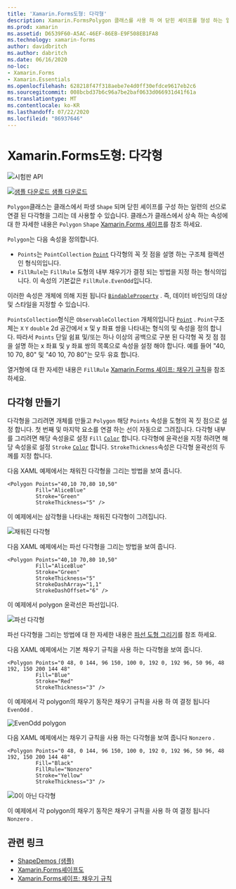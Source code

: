 ```yaml
---
title: 'Xamarin.Forms도형: 다각형'
description: Xamarin.FormsPolygon 클래스를 사용 하 여 닫힌 셰이프를 형성 하는 일련의 선으로 연결 된 다각형을 그릴 수 있습니다.
ms.prod: xamarin
ms.assetid: D6539F60-A5AC-46EF-86EB-E9F508EB1FA8
ms.technology: xamarin-forms
author: davidbritch
ms.author: dabritch
ms.date: 06/16/2020
no-loc:
- Xamarin.Forms
- Xamarin.Essentials
ms.openlocfilehash: 628218f47f318aebe7e4d0ff30efdce9617eb2c6
ms.sourcegitcommit: 008bcbd37b6c96a7be2baf0633d066931d41f61a
ms.translationtype: MT
ms.contentlocale: ko-KR
ms.lasthandoff: 07/22/2020
ms.locfileid: "86937646"
---
```

# <a name="xamarinforms-shapes-polygon"></a>Xamarin.Forms도형: 다각형

![시험판 API](~/media/shared/preview.png "이 API는 현재 시험판임")

[![샘플 다운로드](~/media/shared/download.png) 샘플 다운로드](https://docs.microsoft.com/samples/xamarin/xamarin-forms-samples/userinterface-shapesdemos/)

`Polygon`클래스는 클래스에서 파생 `Shape` 되며 닫힌 셰이프를 구성 하는 일련의 선으로 연결 된 다각형을 그리는 데 사용할 수 있습니다. 클래스가 클래스에서 상속 하는 속성에 대 한 자세한 내용은 `Polygon` `Shape` [ Xamarin.Forms 셰이프](index.md)를 참조 하세요.

`Polygon`는 다음 속성을 정의합니다.

- `Points`는 `PointCollection` [`Point`](xref:Xamarin.Forms.Point) 다각형의 꼭 짓 점을 설명 하는 구조체 컬렉션인 형식의입니다.
- `FillRule`는 `FillRule` 도형의 내부 채우기가 결정 되는 방법을 지정 하는 형식의입니다. 이 속성의 기본값은 `FillRule.EvenOdd`입니다.

이러한 속성은 개체에 의해 지원 됩니다 [`BindableProperty`](xref:Xamarin.Forms.BindableProperty) . 즉, 데이터 바인딩의 대상 및 스타일을 지정할 수 있습니다.

`PointsCollection`형식은 `ObservableCollection` 개체의입니다 [`Point`](xref:Xamarin.Forms.Point) . `Point`구조체는 `X` `Y` `double` 2d 공간에서 x 및 y 좌표 쌍을 나타내는 형식의 및 속성을 정의 합니다. 따라서 `Points` 단일 쉼표 및/또는 하나 이상의 공백으로 구분 된 다각형 꼭 짓 점 점을 설명 하는 x 좌표 및 y 좌표 쌍의 목록으로 속성을 설정 해야 합니다. 예를 들어 "40, 10 70, 80" 및 "40 10, 70 80"는 모두 유효 합니다.

열거형에 대 한 자세한 내용은 `FillRule` [ Xamarin.Forms 셰이프: 채우기 규칙](fillrules.md)을 참조 하세요.

## <a name="create-a-polygon"></a>다각형 만들기

다각형을 그리려면 개체를 만들고 `Polygon` 해당 `Points` 속성을 도형의 꼭 짓 점으로 설정 합니다. 첫 번째 및 마지막 요소를 연결 하는 선이 자동으로 그려집니다. 다각형 내부를 그리려면 해당 속성을로 설정 `Fill` [`Color`](xref:Xamarin.Forms.Color) 합니다. 다각형에 윤곽선을 지정 하려면 해당 속성을로 설정 `Stroke` [`Color`](xref:Xamarin.Forms.Color) 합니다. `StrokeThickness`속성은 다각형 윤곽선의 두께를 지정 합니다.

다음 XAML 예제에서는 채워진 다각형을 그리는 방법을 보여 줍니다.

```xaml
<Polygon Points="40,10 70,80 10,50"
         Fill="AliceBlue"
         Stroke="Green"
         StrokeThickness="5" />
```

이 예제에서는 삼각형을 나타내는 채워진 다각형이 그려집니다.

![채워진 다각형](polygon-images/filled.png "채워진 다각형")

다음 XAML 예제에서는 파선 다각형을 그리는 방법을 보여 줍니다.

```xaml
<Polygon Points="40,10 70,80 10,50"
         Fill="AliceBlue"
         Stroke="Green"
         StrokeThickness="5"
         StrokeDashArray="1,1"
         StrokeDashOffset="6" />
```

이 예제에서 polygon 윤곽선은 파선입니다.

![파선 다각형](polygon-images/dashed.png "파선 다각형")

파선 다각형을 그리는 방법에 대 한 자세한 내용은 [파선 도형 그리기](index.md#draw-dashed-shapes)를 참조 하세요.

다음 XAML 예제에서는 기본 채우기 규칙을 사용 하는 다각형을 보여 줍니다.

```xaml
<Polygon Points="0 48, 0 144, 96 150, 100 0, 192 0, 192 96, 50 96, 48 192, 150 200 144 48"
         Fill="Blue"
         Stroke="Red"
         StrokeThickness="3" />
```

이 예제에서 각 polygon의 채우기 동작은 채우기 규칙을 사용 하 여 결정 됩니다 `EvenOdd` .

![EvenOdd polygon](polygon-images/evenodd.png "EvenOdd polygon")

다음 XAML 예제에서는 채우기 규칙을 사용 하는 다각형을 보여 줍니다 `Nonzero` .

```xaml
<Polygon Points="0 48, 0 144, 96 150, 100 0, 192 0, 192 96, 50 96, 48 192, 150 200 144 48"
         Fill="Black"
         FillRule="Nonzero"
         Stroke="Yellow"
         StrokeThickness="3" />
```

![0이 아닌 다각형](polygon-images/nonzero.png "0이 아닌 다각형")

이 예제에서 각 polygon의 채우기 동작은 채우기 규칙을 사용 하 여 결정 됩니다 `Nonzero` .

## <a name="related-links"></a>관련 링크

- [ShapeDemos (샘플)](https://docs.microsoft.com/samples/xamarin/xamarin-forms-samples/userinterface-shapesdemos/)
- [Xamarin.Forms셰이프도](index.md)
- [Xamarin.Forms셰이프: 채우기 규칙](fillrules.md)
